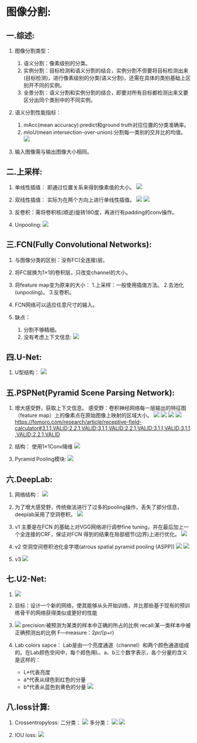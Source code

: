 # **图像分割:**

## **一.综述:**

1. 图像分割类型：
    1. 语义分割：像素级别的分类。
    2. 实例分割：目标检测和语义分割的结合，实例分割不但要将目标检测出来(目标检测)，进行像素级别的分类(语义分割)，还需在具体的类别基础上区别开不同的实例。
    3. 全景分割：语义分割和实例分割的结合，即要对所有目标都检测出来又要区分出同个类别中的不同实例。

2. 语义分割性能指标：
    1. mAcc(mean accuracy):predict和ground truth对应位置的分类准确率。
    2. mIoU(mean intersection-over-union):分割每一类别的交并比的均值。
    ![](2021-01-27-18-19-58.png)

3. 输入图像需与输出图像大小相同。

## **二.上采样:**

1. 单线性插值：
    即通过位置关系来得到像素值的大小。
    ![](2021-01-27-20-03-26.png)

2. 双线性插值：
    实际为在两个方向上进行单线性插值。
    ![](2021-01-27-20-54-28.png)
    ![](2021-01-27-20-54-59.png)

3. 反卷积：需将卷积核(顺逆)旋转180度，再进行有padding的conv操作。

4. Unpooling:
    ![](2021-01-27-19-03-26.png)

## **三.FCN(Fully Convolutional Networks):**

1. 与图像分类的区别：没有FC(全连接)层。

2. 将FC层换为1×1的卷积层，只改变channel的大小。

3. 将feature map变为原来的大小：
    1.上采样：一般使用插值方法。
    2.去池化(unpooling)。
    3.反卷积。

4. FCN网络可以适应任意尺寸的输入。

5. 缺点：
    1. 分割不够精细。
    2. 没有考虑上下文信息:
    ![](2021-01-28-19-03-11.png)

## **四.U-Net:**

1. U型结构：
    ![](2021-01-28-18-51-43.png)

## **五.PSPNet(Pyramid Scene Parsing Network):**

1. 增大感受野，获取上下文信息。
    感受野：卷积神经网络每一层输出的特征图（feature map）上的像素点在原始图像上映射的区域大小。
    ![](2021-01-28-19-18-59.png)
    ![](2021-01-28-19-15-57.png)
    ![](2021-01-29-14-10-32.png)
    ![](2021-01-29-14-22-16.png)
    https://fomoro.com/research/article/receptive-field-calculator#3,1,1,VALID;2,2,1,VALID;3,1,1,VALID;2,2,1,VALID;3,1,1,VALID;3,1,1,VALID;2,2,1,VALID

2. 结构：
    使用1×1Conv降维
    ![](2021-01-28-19-22-42.png)

3. Pyramid Pooling模块:
    ![](2021-01-28-19-35-43.png)

## **六.DeepLab:**

1. 网络结构：
    ![](2021-01-29-13-02-35.png)

2. 为了增大感受野，传统做法进行了过多的pooling操作，丢失了部分信息，deeplab采用了空洞卷积。
    ![](2021-01-31-19-02-28.png)

3. v1
    主要是在FCN 的基础上对VGG网络进行调参fine tuning，并在最后加上一个全连接的CRF，保证对FCN 得到的结果在局部细节(边界)上进行优化。
    ![](2021-01-29-14-46-48.png)

4. v2
    空洞空间卷积池化金字塔(atrous spatial pyramid pooling (ASPP))
    ![](2021-01-31-18-56-35.png)
    ![](2021-01-29-14-57-08.png)

5. v3
    ![](2021-01-29-14-57-23.png)

## **七.U2-Net:**

1. ![](2021-02-02-21-04-49.png)

2. 目标：设计一个新的网络，使其能够从头开始训练，并比那些基于现有的预训练骨干的网络获得类似或更好的性能

3. ![](2021-02-06-21-05-44.png)
    precision:被预测为某类的样本中正确的所占的比例
    recall:某一类样本中被正确预测出的比例
    F—measure：2*p*r/(p+r)

4. Lab colors sapce：
    Lab是由一个亮度通道（channel）和两个颜色通道组成的。在Lab颜色空间中，每个颜色用L、a、b三个数字表示，各个分量的含义是这样的：
    - L*代表亮度
    - a*代表从绿色到红色的分量
    - b*代表从蓝色到黄色的分量
    ![](2021-02-07-12-35-11.png)

## **八.loss计算:**

1. Crossentropyloss:
    二分类：
    ![](2021-01-31-18-43-08.png)
    多分类：
    ![](2021-01-31-19-18-44.png)
    ![](2021-01-31-19-19-06.png)

2. IOU loss:
    ![](2021-01-31-18-46-31.png)
